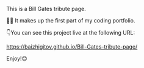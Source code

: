 This is a Bill Gates tribute page.


👨‍💻
It makes up the first part of my coding portfolio.


👇You can see this project live at the following URL: 

https://baizhigitov.github.io/Bill-Gates-tribute-page/

Enjoy!😊
